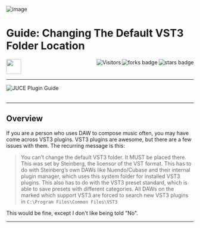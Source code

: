 ![image](https://github.com/JDSherbert/Changing-VST3-Folder-Guide/assets/43964243/6b2e5e61-2630-4cc1-9f3f-23185c94ab32)

# Guide: Changing The Default VST3 Folder Location

<!-- Header Start -->
<a href = "https://juce.com/"> <img height="40" img width="40" src="https://cdn.simpleicons.org/juce/white"> </a> 
<img align="right" alt="stars badge" src="https://img.shields.io/github/stars/jdsherbert/JDSherbert-Repo-Template"/>
<img align="right" alt="forks badge" src="https://img.shields.io/github/forks/jdsherbert/JDSherbert-Repo-Template?label=Fork"/>
<img align="right" alt="Visitors" src="https://visitor-badge.glitch.me/badge?page_id=github.com/jdsherbert/JDSherbert-Repo-Template"/>
<!-- Header End --> 

-----------------------------------------------------------------------

<a href="https://juce.com/"> 
  <img align="left" alt="JUCE Plugin Guide" src="https://img.shields.io/badge/JUCE%20Plugin%20Guide-black?style=for-the-badge&logo=juce&logoColor=white&color=black&labelColor=black"> </a>
  
<br></br>

-----------------------------------------------------------------------
## Overview
If you are a person who uses DAW to compose music often, you may have come across VST3 plugins. VST3 plugins are awesome, but there are a few issues with them.
The recurring message is this:
> You can’t change the default VST3 folder. It MUST be placed there. This was set by Steinberg, the licensor of the VST format. This has to do with Steinberg’s own DAWs like Nuendo/Cubase and their internal plugin manager, which uses this system folder for installed VST3 plugins. This also has to do with the VST3 preset standard, which is able to save presets with different categories. All DAWs on the marked which support VST3 are forced to search new VST3 plugins in `C:\Program Files\Common Files\VST3`

This would be fine, except I don't like being told "No".


-----------------------------------------------------------------------


